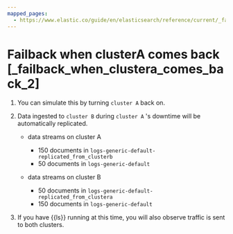 ```yaml
---
mapped_pages:
  - https://www.elastic.co/guide/en/elasticsearch/reference/current/_failback_when_clustera_comes_back_2.html
---
```


# Failback when clusterA comes back [_failback_when_clustera_comes_back_2]

1. You can simulate this by turning `cluster A` back on.
2. Data ingested to `cluster B` during `cluster A` 's downtime will be automatically replicated.

    * data streams on cluster A

        * 150 documents in `logs-generic-default-replicated_from_clusterb`
        * 50 documents in `logs-generic-default`

    * data streams on cluster B

        * 50 documents in `logs-generic-default-replicated_from_clustera`
        * 150 documents in `logs-generic-default`

3. If you have {{ls}} running at this time, you will also observe traffic is sent to both clusters.

